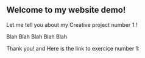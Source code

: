 
## Welcome to my website demo!

Let me tell you about my Creative project number 1 ! 

Blah 
Blah 
Blah
Blah 
Blah 

Thank you! and Here is the link to exercice number 1: 

